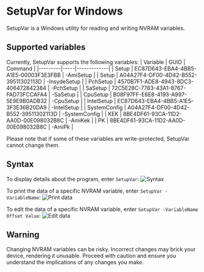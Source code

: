# SetupVar for Windows

SetupVar is a Windows utility for reading and writing NVRAM variables.

## Supported variables

Currently, SetupVar supports the following variables:
| Variable    | GUID | Command  |
|---------|-----|-------------|
| Setup | EC87D643-EBA4-4BB5-A1E5-00003F3E3FBB | -AmiSetup |
| Setup | A04A27F4-DF00-4D42-B552-39511302113D | -InsydeSetup |
| PchSetup | 4570B7F1-ADE8-4943-8DC3-406472842384 | -PchSetup |
| SaSetup | 72C5E28C-7783-43A1-8767-FAD73FCCAFA4 | -SaSetup |
| CpuSetup | B08F97FF-E6E8-4193-A997-5E9E9B0ADB32 | -CpuSetup |
| IntelSetup | EC87D643-EBA4-4BB5-A1E5-3F3E36B20DA9 | -IntelSetup |
| SystemConfig | A04A27F4-DF00-4D42-B552-39511302113D | -SystemConfig |
| KEK | 8BE4DF61-93CA-11D2-AA0D-00E098032B8C | -AmiKek |
| PK | 8BE4DF61-93CA-11D2-AA0D-00E098032B8C | -AmiPk |

Please note that if some of these variables are write-protected, SetupVar cannot change them.

## Syntax

To display details about the program, enter `SetupVar`:
![Syntax](https://i.imgur.com/w7WEOYT.png)

To print the data of a specific NVRAM variable, enter `SetupVar -VariableName`:
![Print data](https://i.imgur.com/dYGKPAe.png)

To edit the data of a specific NVRAM variable, enter `SetupVar -VariableName Offset Value`:
![Edit data](https://i.imgur.com/NTemgdo.png)

## Warning

Changing NVRAM variables can be risky. Incorrect changes may brick your device, rendering it unusable. Proceed with caution and ensure you understand the implications of any changes you make.
